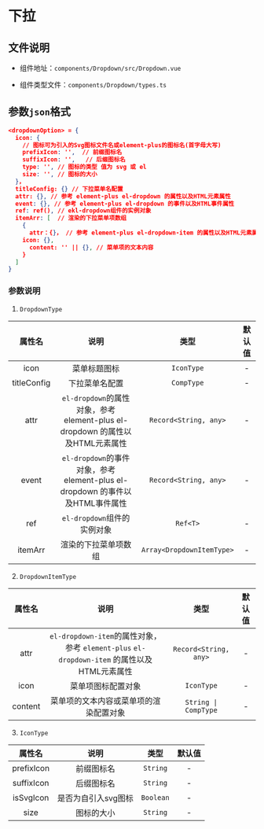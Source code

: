 # 下拉
## 文件说明

- 组件地址：`components/Dropdown/src/Dropdown.vue`

- 组件类型文件：`components/Dropdown/types.ts`

## 参数`json`格式

  ```json
  <dropdownOption> = {
    icon: {
      // 图标可为引入的Svg图标文件名或element-plus的图标名(首字母大写)
      prefixIcon: '',  // 前缀图标名
      suffixIcon: '',	// 后缀图标名
      type: '', // 图标的类型 值为 svg 或 el
      size: '', // 图标的大小
    }，
    titleConfig: {} // 下拉菜单名配置
    attr: {}, // 参考 element-plus el-dropdown 的属性以及HTML元素属性
    event: {}, // 参考 element-plus el-dropdown 的事件以及HTML事件属性
    ref: ref(), // ekl-dropdown组件的实例对象
    itemArr: [  // 渲染的下拉菜单项数组
      {
        attr：{}， // 参考 element-plus el-dropdown-item 的属性以及HTML元素属性
  	  icon: {},
        content: '' || {}, // 菜单项的文本内容
      }
    ]
  }
  ```

### 参数说明

  1. `DropdownType`

|   属性名    |                             说明                             |           类型            | 默认值 |
| :---------: | :----------------------------------------------------------: | :-----------------------: | :----: |
|    icon     |                         菜单标题图标                         |        `IconType`         |   -    |
| titleConfig |                        下拉菜单名配置                        |        `CompType`         |   -    |
|    attr     | `el-dropdown`的属性对象，参考 element-plus el-dropdown 的属性以及HTML元素属性 |   `Record<String, any>`   |   -    |
|    event    | `el-dropdown`的事件对象，参考 element-plus el-dropdown 的事件以及HTML事件属性 |   `Record<String, any>`   |   -    |
|     ref     |                 `el-dropdown`组件的实例对象                  |         `Ref<T>`          |   -    |
|   itemArr   |                     渲染的下拉菜单项数组                     | `Array<DropdownItemType>` |   -    |

  2. `DropdownItemType`

| 属性名  |                             说明                             |         类型          | 默认值 |
| :-----: | :----------------------------------------------------------: | :-------------------: | :----: |
|  attr   | `el-dropdown-item`的属性对象，参考 `element-plus` `el-dropdown-item` 的属性以及HTML元素属性 | `Record<String, any>` |   -    |
|  icon   |                      菜单项图标配置对象                      |      `IconType`       |   -    |
| content |            菜单项的文本内容或菜单项的渲染配置对象            | `String \| CompType`  |   -    |

  3. `IconType`

|   属性名   |        说明         |   类型    | 默认值 |
| :--------: | :-----------------: | :-------: | :----: |
| prefixIcon |     前缀图标名      | `String`  |   -    |
| suffixIcon |     后缀图标名      | `String`  |   -    |
| isSvgIcon  | 是否为自引入svg图标 | `Boolean` |   -    |
|    size    |     图标的大小      | `String`  |   -    |